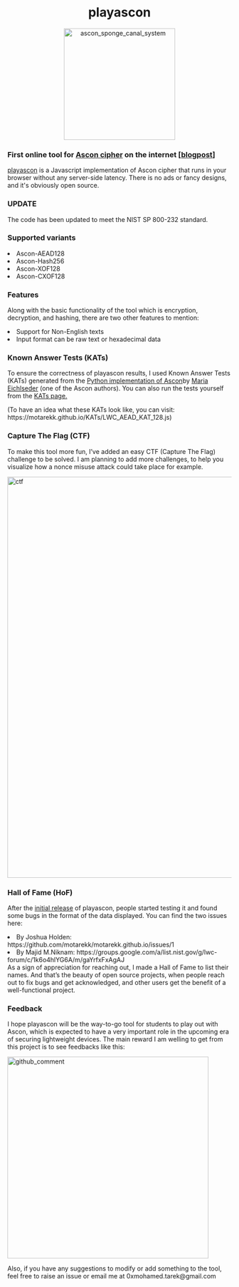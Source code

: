 <h1 align="center">playascon</h1>
<p align="center">
<img width="250" alt="ascon_sponge_canal_system" src="https://github.com/motarekk/motarekk.github.io/assets/104282801/206bd7c5-f184-4f53-9ccb-eba4c5221787">
</p>

### First online tool for <a href="https://ascon.iaik.tugraz.at/" target="_blank">Ascon cipher</a> on the internet [<a href="https://medium.com/@motarekk/playascon-3aba1fbad330" target="_blank">blogpost</a>]
<p><a href="https://motarekk.github.io/" target="_blank">playascon</a> is a Javascript implementation of Ascon cipher that runs in your browser without any server-side latency. There is no ads or fancy designs, and it's obviously open source.</p>

### UPDATE
The code has been updated to meet the NIST SP 800-232 standard.

### Supported variants
<li>Ascon-AEAD128</li>
<li>Ascon-Hash256</li>
<li>Ascon-XOF128</li>
<li>Ascon-CXOF128</li>

### Features
<p>Along with the basic functionality of the tool which is encryption, decryption, and hashing, there are two other features to mention:</p>
<li>Support for Non-English texts</li>
<li>Input format can be raw text or hexadecimal data</li>

### Known Answer Tests (KATs)
<p>To ensure the correctness of playascon results, I used Known Answer Tests (KATs) generated from the <a href="https://github.com/meichlseder/pyascon" target="_blank">Python implementation of Ascon</a>by <a href="https://www.iaik.tugraz.at/person/maria-eichlseder/" target="_blank">Maria Eichlseder</a> (one of the Ascon authors). You can also run the tests yourself from the <a href="https://motarekk.github.io/KATs/KAT.html" target="_blank">KATs page.</a></p>
<p>(To have an idea what these KATs look like, you can visit: https://motarekk.github.io/KATs/LWC_AEAD_KAT_128.js)</p>

### Capture The Flag (CTF)
<p>To make this tool more fun, I’ve added an easy CTF (Capture The Flag) challenge to be solved. I am planning to add more challenges, to help you visualize how a nonce misuse attack could take place for example.</p>

<img width="899" alt="ctf" src="https://github.com/motarekk/motarekk.github.io/assets/104282801/9a309357-dfbf-4d5e-9ce5-fef0471697cd">

### Hall of Fame (HoF)
<p>After the <a href="https://groups.google.com/a/list.nist.gov/g/lwc-forum/c/1k6o4hlYG6A" target="_blank">initial release</a> of playascon, people started testing it and found some bugs in the format of the data displayed. You can find the two issues here:</p>
<li>By Joshua Holden: https://github.com/motarekk/motarekk.github.io/issues/1</li>
<li>By Majid M.Niknam: https://groups.google.com/a/list.nist.gov/g/lwc-forum/c/1k6o4hlYG6A/m/gaYrfxFxAgAJ</li>
As a sign of appreciation for reaching out, I made a Hall of Fame to list their names. And that’s the beauty of open source projects, when people reach out to fix bugs and get acknowledged, and other users get the benefit of a well-functional project.

### Feedback
<p>I hope playascon will be the way-to-go tool for students to play out with Ascon, which is expected to have a very important role in the upcoming era of securing lightweight devices. The main reward I am welling to get from this project is to see feedbacks like this:</p>

<img width="452" alt="github_comment" src="https://github.com/motarekk/motarekk.github.io/assets/104282801/2950b84f-545c-4047-9cca-0d9e2dff2028">
<p>Also, if you have any suggestions to modify or add something to the tool, feel free to raise an issue or email me at 0xmohamed.tarek@gmail.com</p>

